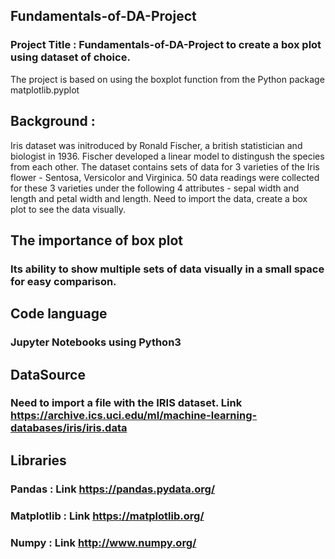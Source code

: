 ## Fundamentals-of-DA-Project

### Project Title : Fundamentals-of-DA-Project to create a box plot using dataset of choice.
The project is based on using the boxplot function from the Python package matplotlib.pyplot

## Background : 
Iris dataset was initroduced by Ronald Fischer, a british statistician and biologist in 1936. 
Fischer developed a linear model to distingush the species from each other. 
The dataset contains sets of data for 3 varieties of the Iris flower - Sentosa, Versicolor and Virginica.
50 data readings were collected for these 3 varieties under the following 4 attributes - sepal width and length and petal width and length. 
Need to import the data, create a box plot to see the data visually.

## The importance of box plot
### Its ability to show multiple sets of data visually in a small space for easy comparison. 

## Code language
### Jupyter Notebooks using Python3

## DataSource
### Need to import a file with the IRIS dataset. Link https://archive.ics.uci.edu/ml/machine-learning-databases/iris/iris.data

## Libraries
### Pandas : Link https://pandas.pydata.org/
### Matplotlib : Link https://matplotlib.org/
### Numpy : Link http://www.numpy.org/
